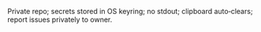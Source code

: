 Private repo; secrets stored in OS keyring; no stdout; clipboard auto‑clears; report issues privately to owner.
